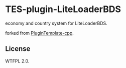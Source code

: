 # TES-plugin-LiteLoaderBDS
economy and country system for LiteLoaderBDS.

forked from [PluginTemplate-cpp](https://github.com/LiteLDev/PluginTemplate-cpp).


## License

WTFPL 2.0.